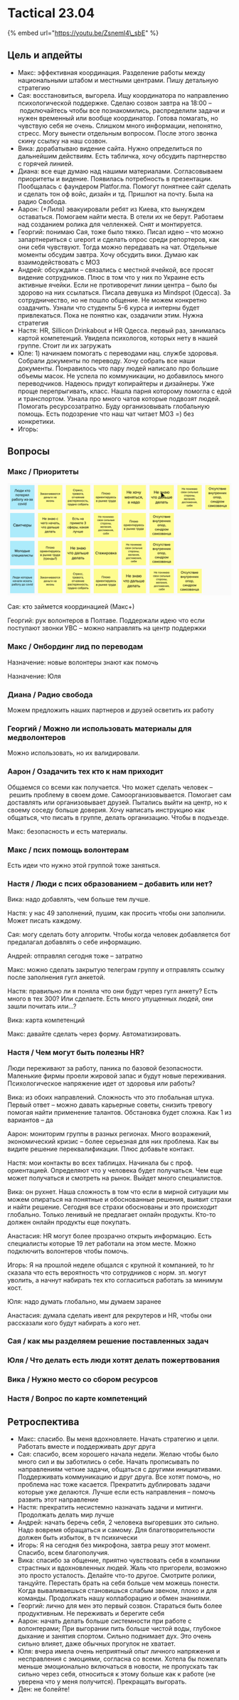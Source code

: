# Tactical 23.04

{% embed url="https://youtu.be/Zsneml4\_sbE" %}

## Цель и апдейты

* Макс: эффективная координация. Разделение работы между национальными штабом и местными центрами. Пишу детальную стратегию
* Сая: восстановиться, выгорела. Ищу координатора по направлению психологической поддержке. Сделаю созвон завтра на 18:00 – подключайтесь чтобы все познакомились, распределили задачи и нужен временный или вообще координатор. Готова помагать, но чувствую себя не очень. Слишком много информации, непонятно, стресс. Могу вынести отдельным вопросом. После этого звонка скину ссылку на наш созвон.
* Вика: дорабатываю видение сайта. Нужно определиться по дальнейшим действиям. Есть табличка, хочу обсудить партнерство с горячей линией.
* Диана: все еще думаю над нашими материалами. Согласовываем приоритеты и видение. Появилась потребность в презентации. Пообщалась с фаундером Platfor.ma. Помогут понятнее сайт сделать и сделать тон оф войс, дизайн и тд. Пришлют на почту. Была на радио Свобода.
* Аарон: \(+Лиля\) эвакуировали ребят из Киева, кто вынуждем оставаться. Помогаем найти места. В отели их не берут. Работаем над созданием ролика для челленжей. Снят и монтируется.
* Георгий: понимаю Сая, тоже было тяжко. Писал идею – что можно запартнериться с ureport и сделать опрос среди репортеров, как они себя чувствуют. Тогда можно передавать на чат. Отдельные моменты обсудим завтра. Хочу обсудить вики. Думаю как взаимодействовать с МОЗ  
* Андрей: обсуждали – связались с местной ячейкой, все просят видение сотрудников. Плюс в том что у них по Украине есть активные ячейки. Если не противоречит линии центра – было бы здорово на них ссылаться. Писала девушка из Mindspot \(Одесса\). За сотрудничество, но не пошло общение. Не можем конкретно озадачить. Узнали что студенты 5-6 курса и интерны будет привлекаться. Пока не понятно как, озадачили этим. Нужна стратегия
* Настя: HR, Sillicon Drinkabout и HR Одесса. первый раз, занималась картой компетенций. Увидела психологов, которых нету в нашей группе. Стоит ли их загружать
* Юле: 1\) начинаем помогать с переводами нац. службе здоровья. Собрали документы по переводу. Хочу собрать все наши документы. Понравилось что пару людей написало про большие объемы масок. Не успела по коммуникации, но добавилось много переводчиков. Надеюсь придут копирайтеры и дизайнеры. Уже проще перепрыгивать, класс. Нашла парня которому помогла с едой и транспортом. Узнала про много чатов которые подвозят людей. Помогать ресурсозатратно. Буду организовывать глобальную помощь. Есть подозрение что наш чат читает МОЗ =\) без конкретики.
* Игорь:

## Вопросы

### Макс / Приоритеты

![](../.gitbook/assets/image%20%2826%29.png)

Сая: кто займется координацией \(Макс+\)

Георгий: рук волонтеров в Полтаве. Поддержали идею что если поступают звонки УВС – можно направлять на центр поддержки

### Макс / Онбординг лид по переводам

Назначение: новые волонтеры знают как помочь

Назначение: Юля

### Диана / Радио свобода

Можем предложить наших партнеров и друзей осветить их работу

### Георгий / Можно ли использовать материалы для медволонтеров

Можно использовать, но их валидировали.

### Аарон / Озадачить тех кто к нам приходит

Общаемся со всеми как получается. Что может сделать человек – решить проблему в своем доме. Самоорганизовывается. Помогает сам доставлять или организовывает друзей. Пытались выйти на центр, но к своему соседу больше доверия. Хочу написать инструкцию как общаться, что писать в группе, делать организацию. Чтобы в подъезде.

Макс: безопасность и есть материалы.

### Макс / псих помощь волонтерам

Есть идеи что нужно этой группой тоже заняться.

### Настя / Люди с псих образованием – добавить или нет?

Вика: надо добавлять, чем больше тем лучше.

Настя: у нас 49 заполнений, пушим, как просить чтобы они заполнили. Может писать каждому.

Сая: могу сделать боту алгоритм. Чтобы когда человек добавляется бот предалагал добавлять о себе информацию.

Андрей: отправлял сегодня тоже – затратно

Макс: можно сделать закрытую телеграм группу и отправлять ссылку после заполнения гугл анкетой.

Настя: правильно ли я поняла что они будут через гугл анкету? Есть много в тех 300? Или сделаете. Есть много упущенных людей, они зашли почитать или...?

Вика: карта компетенций

Макс: давайте сделать через форму. Автоматизировать.

### Настя / Чем могут быть полезны HR?

Люди переживают за работу, паника по базовой безопасности. Маленькие фирмы проели жировой запас и будут новые переживания. Психологическое напряжение идет от здоровья или работы?

Вика: из обоих направлений. Сложность что это глобальная штука. Первый ответ – можно давать карьерные советы, снизить тревогу помогая найти применение талантов. Обстановка будет сложна. Как 1 из вариантов – да

Аарон: мониторим группы в разных регионах. Много возражений, экономический кризис – более серьезная для них проблема. Как вы видите решение переквалификации. Плюс добавьте контакт. 

Настя: мои контакты во всех таблицах. Начинала бы с проф. ориентацией. Определяют что у человека будет получаться. Чем еще может получаться и смотреть на рынок. Выйдет много специалистов.

Вика: он рухнет. Наша сложность в том что если в мирной ситуации мы можем опираться на понятные и обоснованные решения, выявит страхи и найти решение. Сегодня все страхи обоснованы и это происходит глобально. Только ленивый не предлагает онлайн продукты. Кто-то должен онлайн продукты еще покупать.

Анастасия: HR могут более прозрачно открыть информацию. Есть специалисты которые 19 лет работали на этом месте. Можно подключить волонтеров чтобы помочь.

Игорь: Я на прошлой неделе общался с крупной it компанией, то hr сказала что есть вероятность что сотрудников с норм. зп. могут уволить, а начнут набирать тех кто согласиться работать за минимум кост.

Юля: надо думать глобально, мы думаем заранее

Анастасия: думала сделать ивент для рекрутеров и HR, чтобы они рассказали кого будут набирать а кого нет.

### Сая / как мы разделяем решение поставленных задач



### Юля / Что делать есть люди хотят делать пожертвования



### Вика / Нужно место со сбором ресурсов



### Настя / Вопрос по карте компетенций



## Ретроспектива

* Макс: спасибо. Вы меня вдохновляете. Начать стратегию и цели. Работать вместе и поддерживать друг друга
* Сая: спасибо, всем хорошего начала недели. Желаю чтобы было много сил и вы заботились о себе. Начать прописывать по направлениям четкие задачи, общаться с другими инициативами. Поддерживать коммуникацию и друг друга. Все хотят помочь, но проблема нас тоже касается. Прекратить дублировать задачи которые уже делаются. Лучше если есть направления – помочь развить этот направление
* Настя: прекратить несистемно назначать задачи и митинги. Продолжать делать мир лучше
* Андрей: начать беречь себя, 2 человека выгоревших это сильно. Надо вовремя обращаться и самому. Для благотворительности должен быть избыток, в тч психически
* Игорь: Я на сегодня без микрофона, завтра решу этот момент. Спасибо, всем благополучия.
* Вика: спасибо за общение, приятно чувствовать себя в компании страстных и вдохновленных людей. Жаль что пригорели, возможно это просто усталость. Делайте что-то другое. Смотрите ролики, танцуйте. Перестать брать на себя больше чем можешь понести. Когда вываливаешься становишься слабым звеном, плохо и для команды. Продолжать нашу коллаборацию и обмен знаниями.
* Георгий: лично для мен это первый созвон. Стараться быть более продуктивным. Не переживать и берегите себя
* Аарон: начать делать больше системности при работе с волонтерами; При выгорании пить больше чистой воды, глубокое дыхание и занятия спортом. Сильно поднимает дух. Это очень сильно влияет, даже обычных прогулок не хватает.
* Юля: вчера имела очень неприятный опыт личного напряжения и несправления с эмоциями, согласна со всеми. Хотела бы пожелать меньше эмоционально включаться в новости, не пропускать так сильно через себя, относиться к этому больше как к работе \(не уверена что у меня получится\). Прекращать выгорать.
* Ден: не болейте!

